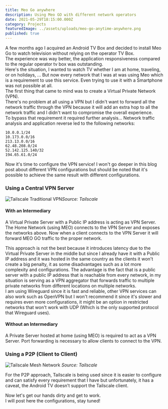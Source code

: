 ```yaml
---
title: Meo Go anywhere
description: Using Meo GO with different network operators
date: 2021-05-29T18:15:00.000Z
category: Projects
featuredImage: ../assets/uploads/meo-go-anytime-anywhere.png
published: true
---
```


A few months ago I acquired an Android TV Box and decided to install Meo Go to watch television without relying on the operator TV Box.  
The experience was way better, the application responsiveness compared to the regular operator tv box was outstanding.  
Here's the situation, I wanted to watch TV whether I am at home, traveling, or on holidays, ... But now every network that I was at was using Meo which is a requirement to use this service. Even trying to use it with a Smartphone was not possible at all.  
The first thing that came to mind was to create a Virtual Private Network (VPN).  
There's no problem at all using a VPN but I didn't want to forward all the network traffic through the VPN because it will add an extra hop to all the network traffic and I didn't want to compromise the overall experience.    
To bypass that requirement it required further analysis... Network traffic analysis and application reverse led to the following networks:  

```plain
10.0.0.1/24
10.173.0.0/16
213.13.0.0/16
62.48.208.0/24
52.142.125.140/32
194.65.61.0/24
```

Now it's time to configure the VPN service! I won't go deeper in this blog post about different VPN configurations but should be noted that it's possible to achieve the same result with different configurations.  

### Using a Central VPN Server

![Tailscale Traditional VPN](https://tailscale.com/blog/how-tailscale-works/hub-and-spoke-single.svg "Traditional VPN")*Source: Tailscale*

#### With an Intermediary

A Virtual Private Server with a Public IP address is acting as VPN Server. The Home Network (using MEO) connects to the VPN Server and exposes the networks above. Now when a client connects to the VPN Server it will forward MEO GO traffic to the proper network.  

This approach is not the best because it introduces latency due to the Virtual Private Server in the middle but since I already have it with a Public IP address and it was hosted in the same country as the clients it won't create a big penalty, it as some disadvantages such as a lot more complexity and configurations. The advantage is the fact that is a public server with a public IP address that is reachable from every network, in my situation is serving as a VPN aggregator that forwards traffic to multiple private networks from different locations on multiple networks.    
I am using Wireguard since it is fast and reliable, other VPN services can also work such as OpenVPN but I won't recommend it since it's slower and requires even more configurations, it might be an option in restricted networks that won't work with UDP (Which is the only supported protocol that Wireguard uses).  

#### Without an Intermediary

A Private Server hosted at home (using MEO) is required to act as a VPN Server. Port forwarding is necessary to allow clients to connect to the VPN.  

### Using a P2P (Client to Client)

![Tailscale Mesh Network](https://tailscale.com/blog/how-tailscale-works/mesh-network.svg "Mesh Network") *Source: Tailscale*

For the P2P approach, Tailscale is being used since it is easier to configure and can satisfy every requirement that I have but unfortunately, it has a caveat, the Android TV doesn’t support the Tailscale client.  

Now let's get our hands dirty and get to work.  
I will post here the configurations, stay tuned!  
